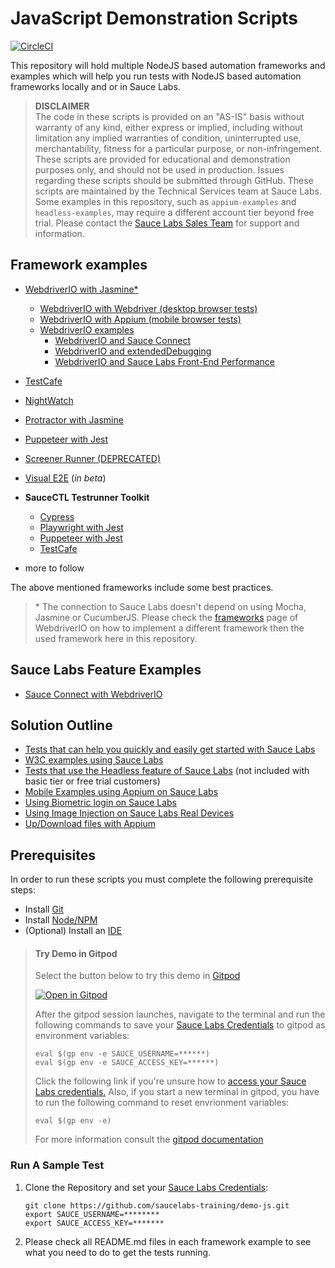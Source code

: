 # JavaScript Demonstration Scripts

[![CircleCI](https://circleci.com/gh/saucelabs-training/demo-js.svg?style=svg)](https://circleci.com/gh/saucelabs-training/demo-js)

This repository will hold multiple NodeJS based automation frameworks and examples which will help you run tests with NodeJS based automation frameworks locally and or in Sauce Labs.

> **DISCLAIMER**\
> The code in these scripts is provided on an "AS-IS" basis without warranty of any kind, either express or implied, including without limitation any implied warranties of condition, uninterrupted use, merchantability, fitness for a particular purpose, or non-infringement.
> These scripts are provided for educational and demonstration purposes only, and should not be used in production. Issues regarding these scripts should be submitted through GitHub. These scripts are maintained by the Technical Services team at Sauce Labs.\
> Some examples in this repository, such as `appium-examples` and `headless-examples`, may require a different account tier beyond free trial. Please contact the [Sauce Labs Sales Team](https://saucelabs.com/contact) for support and information.

## Framework examples
- [WebdriverIO with Jasmine*](./webdriverio)
    - [WebdriverIO with Webdriver (desktop browser tests)](./webdriverio/web/webdriver)
    - [WebdriverIO with Appium (mobile browser tests)](./webdriverio/web/appium)
    - [WebdriverIO examples](./webdriverio/web/examples)
        - [WebdriverIO and Sauce Connect](./webdriverio/web/examples/sc)
        - [WebdriverIO and extendedDebugging](./webdriverio/web/examples/extended-debugging)
        - [WebdriverIO and Sauce Labs Front-End Performance](./webdriverio/web/examples/performance)
- [TestCafe](./testcafe)
- [NightWatch](./nightwatch)
- [Protractor with Jasmine](./protractor)
- [Puppeteer with Jest](./puppeteer)
- [Screener Runner (DEPRECATED)](./screener-runner)
- [Visual E2E](./visual-e2e) (*in beta*)
- **SauceCTL Testrunner Toolkit**
    - [Cypress](./testrunner-toolkit/cypress)
    - [Playwright with Jest](./testrunner-toolkit/playwright)
    - [Puppeteer with Jest](./testrunner-toolkit/puppeteer)
    - [TestCafe](./testrunner-toolkit/testcafe)

- more to follow

The above mentioned frameworks include some best practices.

> \* The connection to Sauce Labs doesn't depend on using Mocha, Jasmine or CucumberJS. Please check the 
[frameworks](https://webdriver.io/docs/frameworks.html) page of WebdriverIO on how to implement a different framework then 
the used framework here in this repository.

## Sauce Labs Feature Examples

* [Sauce Connect with WebdriverIO](/webdriverio/web/examples/sc/test/specs/sauce-connect.example.js)


## Solution Outline
* [Tests that can help you quickly and easily get started with Sauce Labs](https://github.com/saucelabs-training/demo-js/blob/master/on-boarding-modules)
* [W3C examples using Sauce Labs](https://github.com/saucelabs-training/demo-js/tree/master/w3c-example)
* [Tests that use the Headless feature of Sauce Labs](https://github.com/saucelabs-training/demo-js/blob/master/headless-examples) (not included with basic tier or free trial customers)
* [Mobile Examples using Appium on Sauce Labs](https://github.com/saucelabs-training/demo-js/blob/master/appium-examples)
* [Using Biometric login on Sauce Labs](./biometric-login)
* [Using Image Injection on Sauce Labs Real Devices](./image-injection)
* [Up/Download files with Appium](./up-download-file/appium)

## Prerequisites
In order to run these scripts you must complete the following prerequisite steps:

* Install [Git](./prerequisites.md#install-git)
* Install [Node/NPM](./prerequisites.md#install-and-nodejs-and-npm)
* (Optional) Install an [IDE](./prerequisites.md#install-an-ide)

>   #### Try Demo in Gitpod
>   Select the button below to try this demo in [Gitpod](https://www.gitpod.io/)
>
>  [![Open in Gitpod](https://github.com/saucelabs-training/demo-js/blob/master/open-in-gitpod.png)](https://gitpod.io/#https://github.com/saucelabs-training/demo-js)
>
>   After the gitpod session launches, navigate to the terminal and run the following commands to save your [Sauce Labs Credentials](https://app.saucelabs.com/user-settings) to gitpod as environment variables:
>   ```
>   eval $(gp env -e SAUCE_USERNAME=******)
>   eval $(gp env -e SAUCE_ACCESS_KEY=******)
>   ```
>   Click the following link if you're unsure how to [access your Sauce Labs credentials.](https://wiki.saucelabs.com/display/DOCS/Best+Practice%3A+Use+Environment+Variables+for+Authentication+Credentials)
>   Also, if you start a new terminal in gitpod, you have to run the following command to reset envrionment variables:
>   ```
>   eval $(gp env -e)
>   ```
>  
>   For more information consult the [gitpod documentation](https://www.gitpod.io/docs/47_environment_variables/)

### Run A Sample Test
1. Clone the Repository and set your [Sauce Labs Credentials](https://app.saucelabs.com/user-settings):

    ```
    git clone https://github.com/saucelabs-training/demo-js.git
    export SAUCE_USERNAME=********
    export SAUCE_ACCESS_KEY=*******
    ```
   
2. Please check all README.md files in each framework example to see what you need to do to get the tests running.
